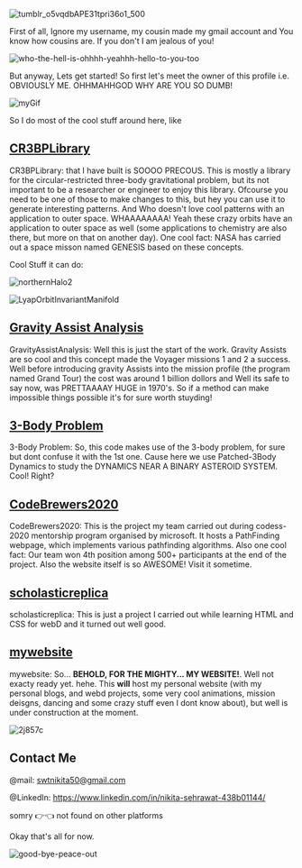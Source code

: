 

![tumblr_o5vqdbAPE31tpri36o1_500](https://user-images.githubusercontent.com/49591523/178697286-7aa0b205-c6d4-40a6-94b8-61246ca22f38.gif)

First of all, Ignore my username, my cousin made my gmail account and You know how cousins are. If you don't I am jealous of you!

![who-the-hell-is-ohhhh-yeahhh-hello-to-you-too](https://user-images.githubusercontent.com/49591523/178698724-4224640d-788b-44b1-a217-b62499576582.gif)

But anyway, Lets get started!
So first let's meet the owner of this profile i.e. OBVIOUSLY ME. OHHMAHHGOD WHY ARE YOU SO DUMB!

![myGif](https://user-images.githubusercontent.com/49591523/178701654-27a57a67-fa8a-4e37-89f9-216177a73428.gif)

So I do most of the cool stuff around here, like

## [CR3BPLibrary](https://github.com/swtnikita50/CRTBP-Library)

CR3BPLibrary: that I have built is SOOOO PRECOUS. This is mostly a library for the circular-restricted three-body gravitational problem, but its not important to be a researcher or engineer to enjoy this library. Ofcourse you need to be one of those to make changes to this, but hey you can use it to generate interesting patterns. And Who doesn't love cool patterns with an application to outer space. WHAAAAAAAA! Yeah these crazy orbits have an application to outer space as well (some applications to chemistry are also there, but more on that on another day). 
One cool fact: NASA has carried out a space misson named GENESIS based on these concepts.

Cool Stuff it can do:

![northernHalo2](https://user-images.githubusercontent.com/49591523/178713596-71c40e66-6cde-4393-a5c2-795f2598377f.png)

![LyapOrbitInvariantManifold](https://user-images.githubusercontent.com/49591523/178713606-cfda4403-0a6b-4e17-bed0-0b9d7710a47a.png)


## [Gravity Assist Analysis](https://github.com/swtnikita50/GravityAssist)
GravityAssistAnalysis: Well this is just the start of the work. Gravity Assists are so cool and this concept made the Voyager missions 1 and 2 a success. Well before introducing gravity Assists into the mission profile (the program named Grand Tour) the cost was around 1 billion dollors and Well its safe to say now, was PRETTAAAAY HUGE in 1970's.
So if a method can make impossible things possible it's for sure worth stuyding!

## [3-Body Problem](https://github.com/swtnikita50/3-Body-Problem)
3-Body Problem: So, this code makes use of the 3-body problem, for sure but dont confuse it with the 1st one. Cause here we use Patched-3Body Dynamics to study the DYNAMICS NEAR A BINARY ASTEROID SYSTEM. Cool! Right?

## [CodeBrewers2020](https://github.com/swtnikita50/Code_Brewers2020)
CodeBrewers2020: This is the project my team carried out during codess-2020 mentorship program organised by microsoft. It hosts a PathFinding webpage, which implements various pathfinding algorithms. 
Also one cool fact: Our team won 4th position among 500+ participants at the end of the project. Also the website itself is so AWESOME! Visit it sometime.

## [scholasticreplica](https://github.com/swtnikita50/scholasticreplica)
scholasticreplica: This is just a project I carried out while learning HTML and CSS for webD and it turned out well good.

## [mywebsite](https://github.com/swtnikita50/mywebsite)
mywebsite: So... **BEHOLD, FOR THE MIGHTY... MY WEBSITE!**. Well not exacty ready yet. hehe. This **will** host my personal website (with my personal blogs, and webd projects, some very cool animations, mission deisgns, dancing and some crazy stuff even I dont know about), but well is under construction at the moment.

![2j857c](https://user-images.githubusercontent.com/49591523/178713387-72c05364-aff5-4e7a-856e-877d86c59d39.jpg)



## Contact Me

@mail: swtnikita50@gmail.com

@LinkedIn: https://www.linkedin.com/in/nikita-sehrawat-438b01144/

somry :point_right::point_left: not found on other platforms

Okay that's all for now.

![good-bye-peace-out](https://user-images.githubusercontent.com/49591523/178713128-0ab90678-d0b7-4f8c-b197-3f5231e51b49.gif)


<!---

swtnikita50/swtnikita50 is a ✨ special ✨ repository because its `README.md` (this file) appears on your GitHub profile.
You can click the Preview link to take a look at your changes.
--->

